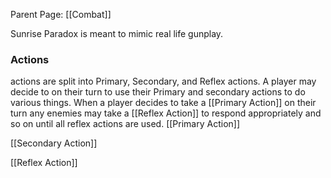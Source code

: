 Parent Page: [[Combat]]

Sunrise Paradox is meant to mimic real life gunplay.

### Actions
actions are split into Primary, Secondary, and Reflex actions.
A player may decide to on their turn to use their Primary and secondary actions to do various things. When a player decides to take a [[Primary Action]] on their turn any enemies may take a [[Reflex Action]] to respond appropriately and so on until all reflex actions are used.
[[Primary Action]]

[[Secondary Action]]

[[Reflex Action]]